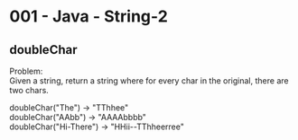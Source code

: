 001 - Java - String-2
====================


doubleChar
----------


Problem:  
Given a string, return a string where for every char in the original, there are two chars. 
>
doubleChar("The") → "TThhee"  
doubleChar("AAbb") → "AAAAbbbb"  
doubleChar("Hi-There") → "HHii--TThheerree"  